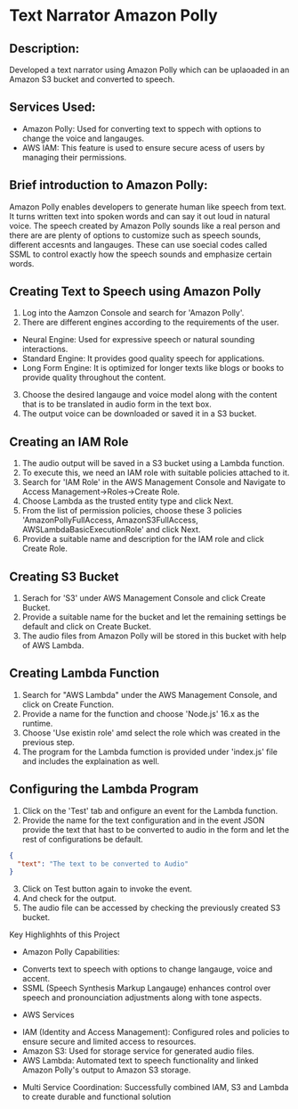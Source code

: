 # Text Narrator Amazon Polly

## Description:
Developed a text narrator using Amazon Polly which can be uplaoaded in an Amazon S3 bucket and converted to speech.

## Services Used:
* Amazon Polly: Used for converting text to sppech with options to change the voice and langauges.
* AWS IAM: This feature is used to ensure secure acess of users by managing their permissions.

## Brief introduction to Amazon Polly:
Amazon Polly enables developers to generate human like speech from text. It turns written text into spoken words and can say it out loud in natural voice. The speech created by Amazon Polly sounds like a real  person and there are are plenty of options to customize such as speech sounds, different accesnts and langauges. These can use soecial codes called SSML to control exactly how the speech sounds and emphasize certain words.


## Creating Text to Speech using Amazon Polly
1. Log into the Aamzon Console and search for 'Amazon Polly'.
2. There are different engines according to the requirements of the user.
* Neural Engine: Used for expressive speech or natural sounding interactions.
* Standard Engine: It provides good quality speech for applications.
* Long Form Engine: It is optimized for longer texts like blogs or books to provide quality throughout the content.
3. Choose the desired langauge and voice model along with the content that is to be translated in audio form in the text box.
4. The output voice can be downloaded or saved it in a S3 bucket.

## Creating an IAM Role
1. The audio output will be saved in a S3 bucket using a Lambda function.
2. To execute this, we need an IAM role with suitable policies attached to it.
3. Search for 'IAM Role' in the AWS Management Console and Navigate to                    Access Management->Roles->Create Role.
4. Choose Lambda as the trusted entity type and click Next.
5. From the list of permission policies, choose these 3 policies 'AmazonPollyFullAccess, AmazonS3FullAccess, AWSLambdaBasicExecutionRole' and click Next.
6. Provide a suitable name and description for the IAM role and click Create Role.

## Creating S3 Bucket
1. Serach for 'S3' under AWS Management Console and click Create Bucket.
2. Provide a suitable name for the bucket and let the remaining settings be default and click on Create Bucket.
3. The audio files from Amazon Polly will be stored in this bucket with help of AWS Lambda.

## Creating Lambda Function
1. Search for "AWS Lambda" under the AWS Management Console, and click on Create Function.
2. Provide a name for the function and choose 'Node.js' 16.x as the runtime.
3. Choose 'Use existin role' amd select the role which was created in the previous step.
4. The program for the Lambda fumction is provided under 'index.js' file and includes the explaination as well.

## Configuring the Lambda Program
1. Click on the 'Test' tab and onfigure an event for the Lambda function.
2. Provide the name for the text configuration and in the event JSON provide the text that hast to be converted to audio in the form and let the rest of configurations be default.

```json
{
  "text": "The text to be converted to Audio"
}
```
3. Click on Test button again to invoke the event.
4. And check for the output.
5. The audio file can  be accessed by checking the previously created S3 bucket.

Key Highlighhts of this Project
* Amazon Polly Capabilities:
- Converts text to speech with options to change langauge, voice and accent.
- SSML (Speech Synthesis Markup Langauge) enhances control over speech and pronounciation adjustments along with tone aspects.
* AWS Services
- IAM (Identity and Access Management): Configured roles and policies to ensure secure and limited access to resources.
- Amazon S3: Used for storage service for generated audio files.
- AWS Lambda: Automated text to speech functionality and linked Amazon Polly's output to Amazon S3 storage.
* Multi Service Coordination: Successfully combined IAM, S3 and Lambda to create durable and functional solution 
